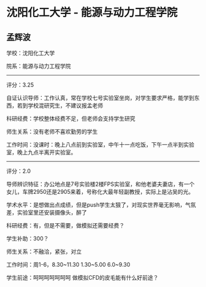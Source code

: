 # 沈阳化工大学 - 能源与动力工程学院

## 孟辉波

学校：沈阳化工大学

院系：能源与动力工程学院

* * *

评分：3.25

自证认识导师：工作认真，常在学校七号实验室坐岗，对学生要求严格，能学到东西，若到学校混研究生，不建议报孟老师

科研经费：学校整体经费不足，但老师会支持学生研究

师生关系：没有老师不喜欢勤劳的学生

工作时间：没课时：晚上八点前到实验室，中午十一点吃饭，下午一点半到实验室，晚上九点半离开实验室。

* * *

评分：2.0

导师辨识特征：办公地点是7号实验楼2楼FPS实验室，和他老婆夫妻店，有一个女儿，车牌2950还是2905来着，号称化大最年轻副教授，实际上是沾吴的光。

学术水平：是想做出点成绩，但是push学生太狠了，对现实世界毫无影响，气氛差，实验室里还安装摄像头，醉了

科研经费：有，但是不需要，做模拟还需要经费？

学生补助：300？

师生关系：不融洽，紧张，对立

工作时间：周1-6，8.30~11.30 1.30~5.00 6.0~9.30

学生前途：呵呵呵呵呵呵呵
做模拟CFD的皮毛能有什么好前途？